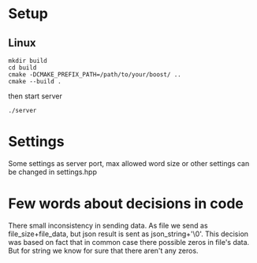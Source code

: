 # Setup

## Linux

```console
mkdir build
cd build
cmake -DCMAKE_PREFIX_PATH=/path/to/your/boost/ ..
cmake --build .
```

then start server

```console
./server
```

# Settings

Some settings as server port, max allowed word size or other settings can be 
changed in settings.hpp

# Few words about decisions in code

There small inconsistency in sending data. As file we send as 
file_size+file_data, but json result is sent as json_string+'\0'. This decision 
was based on fact that in common case there possible zeros in file's data. But 
for string we know for sure that there aren't any zeros.


